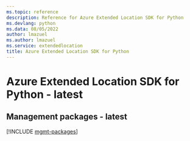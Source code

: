 ```yaml
---
ms.topic: reference
description: Reference for Azure Extended Location SDK for Python
ms.devlang: python
ms.data: 08/05/2022
author: lmazuel
ms.author: lmazuel
ms.service: extendedlocation
title: Azure Extended Location SDK for Python
---
```

# Azure Extended Location SDK for Python - latest

## Management packages - latest
[!INCLUDE [mgmt-packages](extended-location-mgmt-index.md)]